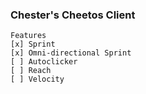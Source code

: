 ### Chester's Cheetos Client
	Features  
	[x] Sprint  
	[x] Omni-directional Sprint  
	[ ] Autoclicker  
	[ ] Reach  
	[ ] Velocity  
